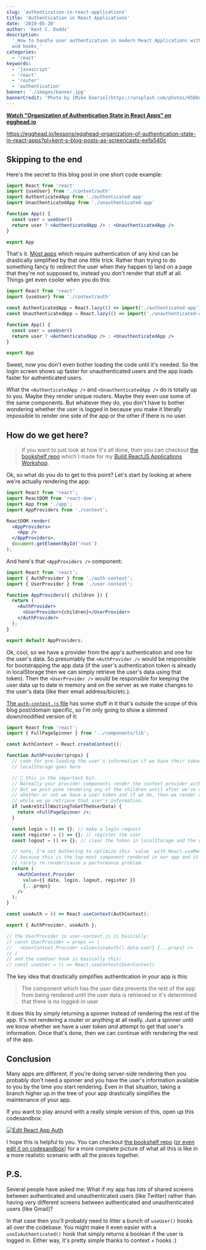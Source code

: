 ```yaml
---
slug: 'authentication-in-react-applications'
title: 'Authentication in React Applications'
date: '2019-05-20'
author: 'Kent C. Dodds'
description:
  '_How to handle user authentication in modern React Applications with context
  and hooks_'
categories:
  - 'react'
keywords:
  - 'javascript'
  - 'react'
  - 'router'
  - 'authentication'
banner: './images/banner.jpg'
bannerCredit: 'Photo by [Mike Enerio](https://unsplash.com/photos/H58bnmnedTc)'
---
```


**[Watch "Organization of Authentication State in React Apps" on egghead.io](https://egghead.io/lessons/egghead-organization-of-authentication-state-in-react-apps?pl=kent-s-blog-posts-as-screencasts-eefa540c)**

https://egghead.io/lessons/egghead-organization-of-authentication-state-in-react-apps?pl=kent-s-blog-posts-as-screencasts-eefa540c

## Skipping to the end

Here's the secret to this blog post in one short code example:

```jsx
import React from 'react'
import {useUser} from './context/auth'
import AuthenticatedApp from './authenticated-app'
import UnauthenticatedApp from './unauthenticated-app'

function App() {
  const user = useUser()
  return user ? <AuthenticatedApp /> : <UnauthenticatedApp />
}

export App
```

That's it.
[Most apps](https://twitter.com/kentcdodds/status/1131184429169168387) which
require authentication of any kind can be drastically simplified by that one
little trick. Rather than trying to do something fancy to redirect the user when
they happen to land on a page that they're not supposed to, instead you don't
render that stuff at all. Things get even cooler when you do this:

```jsx
import React from 'react'
import {useUser} from './context/auth'

const AuthenticatedApp = React.lazy(() => import('./authenticated-app'))
const UnauthenticatedApp = React.lazy(() => import('./unauthenticated-app'))

function App() {
  const user = useUser()
  return user ? <AuthenticatedApp /> : <UnauthenticatedApp />
}

export App
```

Sweet, now you don't even bother loading the code until it's needed. So the
login screen shows up faster for unauthenticated users and the app loads faster
for authenticated users.

What the `<AuthenticatedApp />` and `<UnauthenticatedApp />` do is totally up to
you. Maybe they render unique routers. Maybe they even use some of the same
components. But whatever they do, you don't have to bother wondering whether the
user is logged in because you make it literally impossible to render one side of
the app or the other if there is no user.

## How do we get here?

> If you want to just look at how it's all done, then you can checkout
> [the bookshelf repo](https://github.com/kentcdodds/bookshelf) which I made for
> my [Build ReactJS Applications Workshop](/workshops/build-react-apps).

Ok, so what do you do to get to this point? Let's start by looking at where
we're actually rendering the app:

```jsx
import React from 'react';
import ReactDOM from 'react-dom';
import App from './app';
import AppProviders from './context';

ReactDOM.render(
  <AppProviders>
    <App />
  </AppProviders>,
  document.getElementById('root')
);
```

And here's that `<AppProviders />` component:

```jsx
import React from 'react';
import { AuthProvider } from './auth-context';
import { UserProvider } from './user-context';

function AppProviders({ children }) {
  return (
    <AuthProvider>
      <UserProvider>{children}</UserProvider>
    </AuthProvider>
  );
}

export default AppProviders;
```

Ok, cool, so we have a provider from the app's authentication and one for the
user's data. So presumably the `<AuthProvider />` would be responsible for
bootstrapping the app data (if the user's authentication token is already in
localStorage then we can simply retrieve the user's data using that token). Then
the `<UserProvider />` would be responsible for keeping the user data up to date
in memory and on the server as we make changes to the user's data (like their
email address/bio/etc.).

[The `auth-context.js` file](https://github.com/kentcdodds/bookshelf/blob/69bde2c117660bd988ffbc60f387165d2f852c62/src/context/auth-context.js)
has some stuff in it that's outside the scope of this blog post/domain specific,
so I'm only going to show a slimmed down/modified version of it:

```jsx
import React from 'react';
import { FullPageSpinner } from '../components/lib';

const AuthContext = React.createContext();

function AuthProvider(props) {
  // code for pre-loading the user's information if we have their token in
  // localStorage goes here

  // 🚨 this is the important bit.
  // Normally your provider components render the context provider with a value.
  // But we post-pone rendering any of the children until after we've determined
  // whether or not we have a user token and if we do, then we render a spinner
  // while we go retrieve that user's information.
  if (weAreStillWaitingToGetTheUserData) {
    return <FullPageSpinner />;
  }

  const login = () => {}; // make a login request
  const register = () => {}; // register the user
  const logout = () => {}; // clear the token in localStorage and the user data

  // note, I'm not bothering to optimize this `value` with React.useMemo here
  // because this is the top-most component rendered in our app and it will very
  // rarely re-render/cause a performance problem.
  return (
    <AuthContext.Provider
      value={{ data, login, logout, register }}
      {...props}
    />
  );
}

const useAuth = () => React.useContext(AuthContext);

export { AuthProvider, useAuth };

// the UserProvider in user-context.js is basically:
// const UserProvider = props => (
//   <UserContext.Provider value={useAuth().data.user} {...props} />
// )
// and the useUser hook is basically this:
// const useUser = () => React.useContext(UserContext)
```

The key idea that drastically simplifies authentication in your app is this:

> The component which has the user data prevents the rest of the app from being
> rendered until the user data is retrieved or it's determined that there is no
> logged-in user

It does this by simply returning a spinner instead of rendering the rest of the
app. It's not rendering a router or anything at all really. Just a spinner until
we know whether we have a user token _and_ attempt to get that user's
information. Once that's done, then we can continue with rendering the rest of
the app.

## Conclusion

Many apps are different. If you're doing server-side rendering then you probably
don't need a spinner and you have the user's information available to you by the
time you start rendering. Even in that situation, taking a branch higher up in
the tree of your app drastically simplifies the maintenance of your app.

If you want to play around with a really simple version of this, open up this
codesandbox:

[![Edit React App Auth](https://codesandbox.io/static/img/play-codesandbox.svg)](https://codesandbox.io/s/react-app-auth-bc99t?fontsize=14&hidenavigation=1&theme=dark)

I hope this is helpful to you. You can checkout
[the bookshelf repo](https://github.com/kentcdodds/bookshelf)
([or even edit it on codesandbox](https://codesandbox.io/s/github/kentcdodds/bookshelf))
for a more complete picture of what all this is like in a more realistic
scenario with all the pieces together.

## P.S.

Several people have asked me: What if my app has lots of shared screens between
authenticated and unauthenticated users (like Twitter) rather than having very
different screens between authenticated and unauthenticated users (like Gmail)?

In that case then you'll probably need to litter a bunch of `useUser()` hooks
all over the codebase. You might make it even easier with a
`useIsAuthenticated()` hook that simply returns a boolean if the user is logged
in. Either way, it's pretty simple thanks to context + hooks :)
